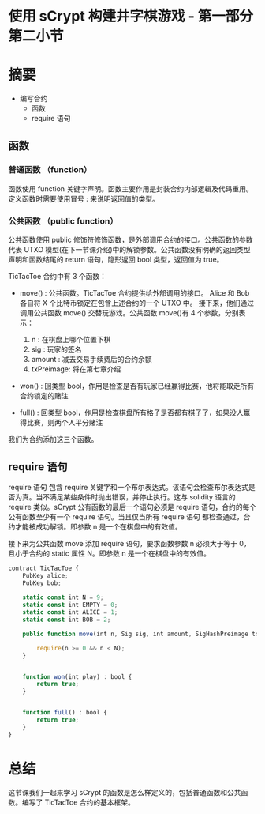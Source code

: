 
# 使用 sCrypt 构建井字棋游戏 - 第一部分 第二小节

# 摘要

* 编写合约
    * 函数
    * require 语句

## 函数

### 普通函数 （function）
函数使用 function 关键字声明。函数主要作用是封装合约内部逻辑及代码重用。定义函数时需要使用冒号 : 来说明返回值的类型。

### 公共函数 （public function）

公共函数使用 public 修饰符修饰函数，是外部调用合约的接口。公共函数的参数代表 UTXO 模型(在下一节课介绍)中的解锁参数。公共函数没有明确的返回类型声明和函数结尾的 return 语句，隐形返回 bool 类型，返回值为 true。

TicTacToe 合约中有 3 个函数：

- move() : 公共函数。TicTacToe 合约提供给外部调用的接口。 Alice 和 Bob 各自将 X 个比特币锁定在包含上述合约的一个 UTXO 中。 接下来，他们通过调用公共函数 move() 交替玩游戏。公共函数 move()有 4 个参数，分别表示：

    1. n : 在棋盘上哪个位置下棋
    2. sig : 玩家的签名
    3. amount : 减去交易手续费后的合约余额
    4. txPreimage: 将在第七章介绍

- won() : 回类型 bool，作用是检查是否有玩家已经赢得比赛，他将能取走所有合约锁定的赌注

- full() : 回类型 bool，作用是检查棋盘所有格子是否都有棋子了，如果没人赢得比赛，则两个人平分赌注

我们为合约添加这三个函数。

## require 语句

require 语句 包含 require 关键字和一个布尔表达式。该语句会检查布尔表达式是否为真。当不满足某些条件时抛出错误，并停止执行。这与 solidity 语言的 require 类似。sCrypt 公有函数的最后一个语句必须是 require 语句，合约的每个公有函数至少有一个 require 语句。当且仅当所有 require 语句 都检查通过，合约才能被成功解锁。即参数 n 是一个在棋盘中的有效值。

接下来为公共函数 move 添加 require 语句，要求函数参数 n 必须大于等于 0， 且小于合约的 static 属性 N。即参数 n 是一个在棋盘中的有效值。

```js
contract TicTacToe {
    PubKey alice;
    PubKey bob;
    
    static const int N = 9;
    static const int EMPTY = 0;
    static const int ALICE = 1;
    static const int BOB = 2;

    public function move(int n, Sig sig, int amount, SigHashPreimage txPreimage) {

        require(n >= 0 && n < N);
    }


    function won(int play) : bool {
        return true;
    }


    function full() : bool {
        return true;
    }
}
```

# 总结

这节课我们一起来学习 sCrypt 的函数是怎么样定义的，包括普通函数和公共函数。编写了 TicTacToe 合约的基本框架。

